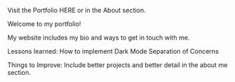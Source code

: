 Visit the Portfolio HERE or in the About section.

Welcome to my portfolio!

My website includes my bio and ways to get in touch with me.

Lessons learned:
How to implement Dark Mode
Separation of Concerns

Things to Improve:
Include better projects and better detail in the about me section.